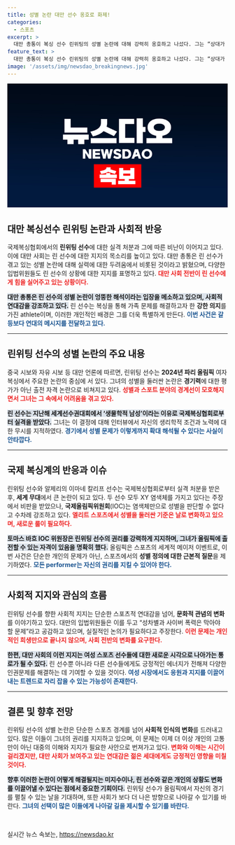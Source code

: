 ```yaml
---
title: 성별 논란 대만 선수 옹호로 화제!
categories:
  - 스포츠
excerpt: >
  대만 총통이 복싱 선수 린위팅의 성별 논란에 대해 강력히 옹호하고 나섰다. 그는 “상대가 실력을 두려워해 꼬투리를 잡았다”며 지지를 촉구했다. 국제올림픽위원회도 린 선수의 출전 자격을 따졌고, 논란의 중심에 선 선수들을 보호하자는 목소리가 커지고 있다.
feature_text: >
  대만 총통이 복싱 선수 린위팅의 성별 논란에 대해 강력히 옹호하고 나섰다. 그는 “상대가 실력을 두려워해 꼬투리를 잡았다”며 지지를 촉구했다. 국제올림픽위원회도 린 선수의 출전 자격을 따졌고, 논란의 중심에 선 선수들을 보호하자는 목소리가 커지고 있다.
image: '/assets/img/newsdao_breakingnews.jpg'
---
```


<p><img src="/assets/img/newsdao_breakingnews.jpg" alt="implanttips 속보" /></p>

<h2 data-ke-size="size26">대만 복싱선수 린위팅 논란과 사회적 반응</h2>

<p data-ke-size="size16">국제복싱협회에서의 <b>린위팅 선수</b>에 대한 실격 처분과 그에 따른 비난이 이어지고 있다. 이에 대만 사회는 린 선수에 대한 지지의 목소리를 높이고 있다. 대만 총통은 린 선수가 겪고 있는 성별 논란에 대해 실력에 대한 두려움에서 비롯된 것이라고 밝혔으며, 다양한 입법위원들도 린 선수의 상황에 대한 지지를 표명하고 있다. <b><span style="color: #ee2323;">대만 사회 전반이 린 선수에게 힘을 실어주고 있는 상황이다.</span></b></p>

<p data-ke-size="size16"><b><span style="background-color: #21538527;">대만 총통은 린 선수의 성별 논란이 엉뚱한 해석이라는 입장을 메소하고 있으며, 사회적 연대감을 강조하고 있다.</span></b> 린 선수는 복싱을 통해 가족 문제를 해결하고자 한 <b>강한 의지</b>를 가진 athlete이며, 이러한 개인적인 배경은 그를 더욱 특별하게 만든다. <b><span style="color: #1a5490;">이번 사건은 갈등보다 연대의 메시지를 전달하고 있다.</span></b></p>

<hr>

<h2 data-ke-size="size26">린위팅 선수의 성별 논란의 주요 내용</h2>

<p data-ke-size="size16">중국 시보와 자유 시보 등 대만 언론에 따르면, 린위팅 선수는 <b>2024년 파리 올림픽</b> 여자 복싱에서 주요한 논란의 중심에 서 있다. 그녀의 성별을 둘러싼 논란은 <b>경기력</b>에 대한 평가가 아닌 출전 자격 논란으로 비쳐지고 있다. <b><span style="color: #ee2323;">성별과 스포트 분야의 경계선이 모호해지면서 그녀는 그 속에서 어려움을 겪고 있다.</span></b></p>

<p data-ke-size="size16"><b><span style="background-color: #21538527;">린 선수는 지난해 세계선수권대회에서 ‘생물학적 남성’이라는 이유로 국제복싱협회로부터 실격을 받았다.</span></b> 그녀는 이 결정에 대해 인터뷰에서 자신의 생리학적 조건과 노력에 대한 무시를 지적하였다. <b><span style="color: #1a5490;">경기에서 성별 문제가 이렇게까지 확대 해석될 수 있다는 사실이 안타깝다.</span></b></p>

<hr>

<h2 data-ke-size="size26">국제 복싱계의 반응과 이슈</h2>

<p data-ke-size="size16">린위팅 선수와 알제리의 이마네 칼리프 선수는 국제복싱협회로부터 실격 처분을 받은 후, <b>세계 무대</b>에서 큰 논란이 되고 있다. 두 선수 모두 XY 염색체를 가지고 있다는 주장에서 비판을 받았으나, <b>국제올림픽위원회</b>(IOC)는 염색체만으로 성별을 판단할 수 없다고 수차례 강조하고 있다. <b><span style="color: #ee2323;">엘리트 스포츠에서 성별을 둘러싼 기준은 날로 변화하고 있으며, 새로운 룰이 필요하다.</span></b></p>

<p data-ke-size="size16"><b><span style="background-color: #21538527;">토마스 바흐 IOC 위원장은 린위팅 선수의 권리를 강력하게 지지하며, 그녀가 올림픽에 출전할 수 있는 자격이 있음을 명확히 했다.</span></b> 올림픽은 스포츠의 세계적 메이저 이벤트로, 이 번 사건은 단순한 개인의 문제가 아닌, 스포츠에서의 <b>성별 정의에 대한 근본적 질문</b>을 제기하였다. <b><span style="color: #1a5490;">모든 performer는 자신의 권리를 지킬 수 있어야 한다.</span></b></p>

<hr>

<h2 data-ke-size="size26">사회적 지지와 관심의 흐름</h2>

<p data-ke-size="size16">린위팅 선수를 향한 사회적 지지는 단순한 스포츠적 연대감을 넘어, <b>문화적 관념의 변화</b>를 이야기하고 있다. 대만의 입법위원들은 이를 두고 “성차별과 사이버 폭력은 막아야 할 문제”라고 공감하고 있으며, 실질적인 논의가 필요하다고 주장한다. <b><span style="color: #ee2323;">이런 문제는 개인적인 희생만으로 끝나지 않으며, 사회 전반의 변화를 요구한다.</span></b></p>

<p data-ke-size="size16"><b><span style="background-color: #21538527;">한편, 대만 사회의 이런 지지는 여성 스포츠 선수들에 대한 새로운 시각으로 나아가는 통로가 될 수 있다.</span></b> 린 선수뿐 아니라 다른 선수들에게도 긍정적인 에너지가 전해져 다양한 인권문제를 해결하는 데 기여할 수 있을 것이다. <b><span style="color: #1a5490;">여성 시장에서도 응원과 지지를 이끌어내는 트렌드로 자리 잡을 수 있는 가능성이 존재한다.</span></b></p>

<hr>

<h2 data-ke-size="size26">결론 및 향후 전망</h2>

<p data-ke-size="size16">린위팅 선수의 성별 논란은 단순한 스포츠 경계를 넘어 <b>사회적 인식의 변화</b>를 드러내고 있다. 많은 이들이 그녀의 권리를 지지하고 있으며, 이 문제는 이제 더 이상 개인의 고통만이 아닌 대중의 이해와 지지가 필요한 사안으로 번져가고 있다. <b><span style="color: #ee2323;">변화와 이해는 시간이 걸리겠지만, 대만 사회가 보여주고 있는 연대감은 젊은 세대에게도 긍정적인 영향을 미칠 것이다.</span></b></p>

<p data-ke-size="size16"><b><span style="background-color: #21538527;">향후 이러한 논란이 어떻게 해결될지는 미지수이나, 린 선수와 같은 개인의 상황도 변화를 이끌어낼 수 있다는 점에서 중요한 기회이다.</span></b> 린위팅 선수가 올림픽에서 자신의 경기를 펼칠 수 있는 날을 기대하며, 또한 사회가 보다 더 나은 방향으로 나아갈 수 있기를 바란다. <b><span style="color: #1a5490;">그녀의 선택이 많은 이들에게 나아갈 길을 제시할 수 있기를 바란다.</span></b></p>

<p data-ke-size="size16">&nbsp;</p>
실시간 뉴스 속보는, <a href="https://newsdao.kr" rel="dofollow">https://newsdao.kr</a>


